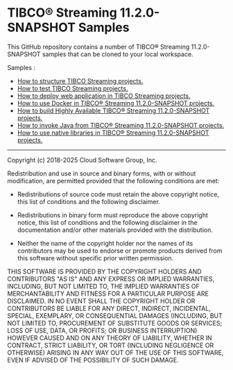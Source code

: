 # TIBCO&reg; Streaming 11.2.0-SNAPSHOT Samples

This GitHub repository contains a number of TIBCO&reg; Streaming 11.2.0-SNAPSHOT samples that can be cloned to your local workspace.

Samples :

* [How to structure TIBCO Streaming projects.](structure/README.md)
* [How to test TIBCO Streaming projects.](testing/README.md)
* [How to deploy web application in TIBCO Streaming projects.](web/README.md)
* [How to use Docker in TIBCO&reg; Streaming 11.2.0-SNAPSHOT projects.](docker/README.md)
* [How to build Highly Available TIBCO&reg; Streaming 11.2.0-SNAPSHOT projects.](highavailability/README.md)
* [How to invoke Java from TIBCO&reg; Streaming 11.2.0-SNAPSHOT projects.](java/README.md)
* [How to use native libraries in TIBCO&reg; Streaming 11.2.0-SNAPSHOT projects.](nativelibrary/README.md)

---
Copyright (c) 2018-2025 Cloud Software Group, Inc.

Redistribution and use in source and binary forms, with or without
modification, are permitted provided that the following conditions are met:

* Redistributions of source code must retain the above copyright notice, this
  list of conditions and the following disclaimer.

* Redistributions in binary form must reproduce the above copyright notice,
  this list of conditions and the following disclaimer in the documentation
  and/or other materials provided with the distribution.

* Neither the name of the copyright holder nor the names of its
  contributors may be used to endorse or promote products derived from
  this software without specific prior written permission.

THIS SOFTWARE IS PROVIDED BY THE COPYRIGHT HOLDERS AND CONTRIBUTORS "AS IS"
AND ANY EXPRESS OR IMPLIED WARRANTIES, INCLUDING, BUT NOT LIMITED TO, THE
IMPLIED WARRANTIES OF MERCHANTABILITY AND FITNESS FOR A PARTICULAR PURPOSE ARE
DISCLAIMED. IN NO EVENT SHALL THE COPYRIGHT HOLDER OR CONTRIBUTORS BE LIABLE
FOR ANY DIRECT, INDIRECT, INCIDENTAL, SPECIAL, EXEMPLARY, OR CONSEQUENTIAL
DAMAGES (INCLUDING, BUT NOT LIMITED TO, PROCUREMENT OF SUBSTITUTE GOODS OR
SERVICES; LOSS OF USE, DATA, OR PROFITS; OR BUSINESS INTERRUPTION) HOWEVER
CAUSED AND ON ANY THEORY OF LIABILITY, WHETHER IN CONTRACT, STRICT LIABILITY,
OR TORT (INCLUDING NEGLIGENCE OR OTHERWISE) ARISING IN ANY WAY OUT OF THE USE
OF THIS SOFTWARE, EVEN IF ADVISED OF THE POSSIBILITY OF SUCH DAMAGE.
